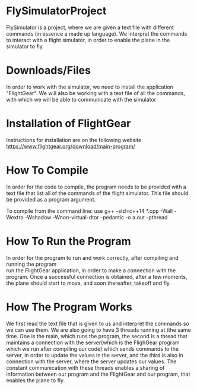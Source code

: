 # FlySimulatorProject

FlySimulator is a project, where we are given a text file with different commands (in essence a made up language). We interpret the commands to interact with a flight simulator, in order to enable the plane in the simulator to fly. 

# Downloads/Files

In order to work with the simulator, we need to install the application "FlightGear". We will also be working with a text file of all the commands, with which we will be able to communicate with the simulator

# Installation of FlightGear

Instructions for installation are on the following website
  https://www.flightgear.org/download/main-program/
 
 # How To Compile
 
In order for the code to compile, the program needs to be provided with a text file that list all of the commands of the flight simulator. This file should be provided as a program argument. 

To compile from the command line: use 
g++ -std=c++14 *.cpp -Wall -Wextra -Wshadow -Wnon-virtual-dtor -pedantic -o a.out -pthread 

 # How To Run the Program
 
In order for the program to run and work correctly, after compiling and running the program  
run the FlightGear application, in order to make a connection with the program. Once a successful connection is obtained, after a few moments, the plane should start to move, and soon thereafter, takeoff and fly. 

 # How The Program Works
 
 We first read the text file that is given to us and interpret the commands so we can use them. We are also going to have 3 threads running at tthe same time. One is the main, which runs the program, the second is a thread that maintains a connection with the server(which is the FlighGear program which we run after compiling our code) which sends commands to the server, in order to update the values in the server,  and the third is also in connection with the server, where the server updates our values. The constant communication with these threads enables a sharing of information between our program and the FlightGear and our program, that enables the plane to fly.
 



  
